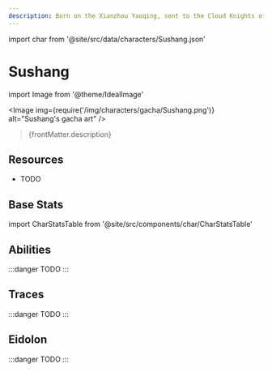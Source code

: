 ```yaml
---
description: Born on the Xianzhou Yaoqing, sent to the Cloud Knights of the Luofu for military training. She wields her family sword, a gift from her mother, and longs for the future she will go on to write.
---
```


import char from '@site/src/data/characters/Sushang.json'

# Sushang

import Image from '@theme/IdealImage'

<Image img={require('/img/characters/gacha/Sushang.png')} alt="Sushang's gacha art" />
<blockquote>{frontMatter.description}</blockquote>

## Resources

* TODO

## Base Stats

import CharStatsTable from '@site/src/components/char/CharStatsTable'

<CharStatsTable char={char} />

## Abilities

:::danger
TODO
:::

## Traces

:::danger
TODO
:::

## Eidolon

:::danger
TODO
:::